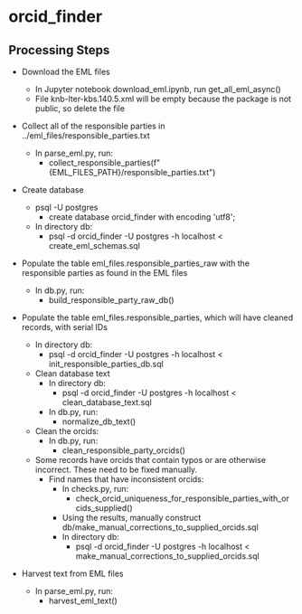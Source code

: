 # orcid_finder
## Processing Steps
* Download the EML files
  * In Jupyter notebook download_eml.ipynb, run get_all_eml_async()
  * File knb-lter-kbs.140.5.xml will be empty because the package is not public, so delete the file
* Collect all of the responsible parties in ../eml_files/responsible_parties.txt
  * In parse_eml.py, run:
    - collect_responsible_parties(f"{EML_FILES_PATH}/responsible_parties.txt")
* Create database
  - psql -U postgres
    + create database orcid_finder with encoding 'utf8';
  * In directory db:
    - psql -d orcid_finder -U postgres -h localhost < create_eml_schemas.sql
* Populate the table eml_files.responsible_parties_raw with the responsible parties as found in the EML files
  - In db.py, run: 
    - build_responsible_party_raw_db()
* Populate the table eml_files.responsible_parties, which will have cleaned records, with serial IDs
  - In directory db:
    - psql -d orcid_finder -U postgres -h localhost < init_responsible_parties_db.sql
  - Clean database text
    - In directory db:
      - psql -d orcid_finder -U postgres -h localhost < clean_database_text.sql
    - In db.py, run:
      - normalize_db_text()
  - Clean the orcids: 
    - In db.py, run:
      - clean_responsible_party_orcids() 
  - Some records have orcids that contain typos or are otherwise incorrect. These need to be fixed manually.
    - Find names that have inconsistent orcids:
      - In checks.py, run:
        - check_orcid_uniqueness_for_responsible_parties_with_orcids_supplied()
      - Using the results, manually construct db/make_manual_corrections_to_supplied_orcids.sql
      - In directory db:
        - psql -d orcid_finder -U postgres -h localhost < make_manual_corrections_to_supplied_orcids.sql


* Harvest text from EML files
  * In parse_eml.py, run:
    *  harvest_eml_text()
